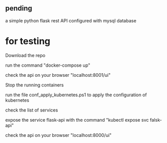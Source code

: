 
## pending 

a simple python flask rest API configured with mysql database 

# for testing 

 Download the repo 

 run the command  "docker-compose up"
 
 check the api on your browser "localhost:8001/ui"
 
 Stop the running containers
 
 run the file conf_apply_kubernetes.ps1 to apply the configuration of kubernetes
 
 check the list of services
 
 expose the service flask-api with the command "kubectl expose svc falsk-api"
 
 check the api on your browser "localhost:8000/ui"
 
 
 
